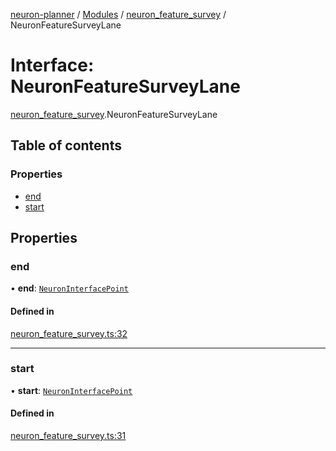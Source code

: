 [neuron-planner](../README.md) / [Modules](../modules.md) / [neuron\_feature\_survey](../modules/neuron_feature_survey.md) / NeuronFeatureSurveyLane

# Interface: NeuronFeatureSurveyLane

[neuron_feature_survey](../modules/neuron_feature_survey.md).NeuronFeatureSurveyLane

## Table of contents

### Properties

- [end](neuron_feature_survey.NeuronFeatureSurveyLane.md#end)
- [start](neuron_feature_survey.NeuronFeatureSurveyLane.md#start)

## Properties

### end

• **end**: [`NeuronInterfacePoint`](../classes/neuron_interfaces.NeuronInterfacePoint.md)

#### Defined in

[neuron_feature_survey.ts:32](https://github.com/vtol-neuron/neuron-planner/blob/4c781e4/src/js/neuron_feature_survey.ts#L32)

___

### start

• **start**: [`NeuronInterfacePoint`](../classes/neuron_interfaces.NeuronInterfacePoint.md)

#### Defined in

[neuron_feature_survey.ts:31](https://github.com/vtol-neuron/neuron-planner/blob/4c781e4/src/js/neuron_feature_survey.ts#L31)
